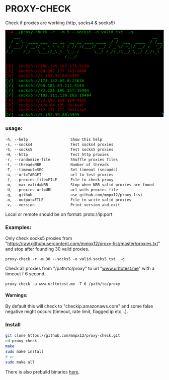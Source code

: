# PROXY-CHECK

Check if proxies are working (http, socks4 & socks5)

![](.github/.screenshot/socks5.png)

### usage:

```
-h, --help                   Show this help
-s, --socks4                 Test socks4 proxies
-S, --socks5                 Test socks5 proxies
-H, --http                   Test http proxies
-r, --randomize-file         Shuffle proxies files
-t, --thread=NBR             Number of threads
-T, --timeout=SEC            Set timeout (seconds)
-u, --url=TARGET             url to test proxies
-f, --proxies-file=FILE      File to check proxy
-m, --max-valid=NBR          Stop when NBR valid proxies are found
-U, --proxies-url=URL        url with proxies file
-g, --github                 use github.com/mmpx12/proxy-list
-o, --output=FILE            File to write valid proxies
-v, --version                Print version and exit
```

Local or remote should be on format: proto://ip:port

 
### Examples:

Only check socks5 proxies from "https://raw.githubusercontent.com/mmpx12/proxy-list/master/proxies.txt" and stop after founding 30 valid proxies.
 
`proxy-check -r -m 30 --socks5 -o valid-socks5.txt  -g`



Check all proxies from "/path/to/proxy" to url "www.urltotest.me" with a timeout f 6 second.

`proxy-check -u www.urltotest.me -T 6 /path/to/proxy`


#### Warnings:

By default this will check to "checkip.amazonaws.com" and some false negative might occurs (timeout, rate limit, flagged ip etc...).

### Install

```sh
git clone https://github.com/mmpx12/proxy-check.git
cd proxy-check
make
sudo make install
# or 
sudo make all
```

There is also prebuild binaries [here](https://github.com/mmpx12/proxy-check/releases/latest).
